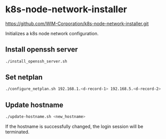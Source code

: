 # k8s-node-network-installer

https://github.com/WIM-Corporation/k8s-node-network-installer.git

Initializes a k8s node network configuration.

## Install openssh server

```bash
./install_openssh_server.sh
```

## Set netplan

```bash
./configure_netplan.sh 192.168.1.<d-record-1> 192.168.5.<d-record-2>
```

## Update hostname

```bash
./update-hostname.sh <new_hostname>
```

If the hostname is successfully changed, the login session will be terminated.
